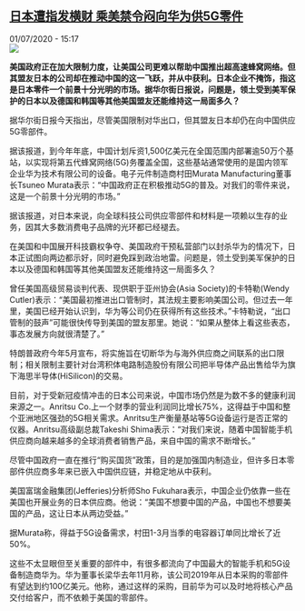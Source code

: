 <!--1593611720000-->
[日本遭指发横财 乘美禁令闷向华为供5G零件](http://www.rfi.fr//cn/%E4%B8%AD%E5%9B%BD/20200701-%E6%97%A5%E6%9C%AC%E9%81%AD%E6%8C%87%E5%8F%91%E6%A8%AA%E8%B4%A2-%E4%B9%98%E7%BE%8E%E7%A6%81%E4%BB%A4%E9%97%B7%E5%90%91%E5%8D%8E%E4%B8%BA%E4%BE%9B5g%E9%9B%B6%E4%BB%B6)
------

<div>01/07/2020 - 15:17</div><img src="https://s.rfi.fr/media/display/2428594a-a99d-11ea-a283-005056bff430/w:310/p:16x9/8d3c133e5a2cb9b0ff50f42d539fe76a47b43a01.jpg"><p><strong>美国政府正在加大限制力度，让美国公司更难以帮助中国推出超高速蜂窝网络。但其盟友日本的公司却在推动中国的这一飞跃，并从中获利。日本企业不掩饰，指这是日本零件一个前景十分光明的市场。据华尔街日报说，问题是，领土受到美军保护的日本以及德国和韩国等其他美国盟友还能维持这一局面多久？</strong></p><div class="t-content__body u-clearfix"><div class="m-interstitial"></div><p>据华尔街日报今天指出，尽管美国限制对华出口，但其盟友日本却仍在向中国供应5G零部件。</p><p>据该报道，到今年年底，中国计划斥资1,500亿美元在全国范围内部署逾50万个基站，以实现将第五代蜂窝网络(5G)务覆盖全国，这些基站通常使用的是国内领军企业华为技术有限公司的设备。电子元件制造商村田Murata Manufacturing董事长Tsuneo Murata表示：“中国政府正在积极推动5G的普及。对我们的零件来说，这是一个前景十分光明的市场。”</p><p>据该报道，对日本来说，向全球科技公司供应零部件和材料是一项赖以生存的业务，因其大多数消费电子品牌的光环都已经褪去。</p><p>在美国和中国展开科技霸权争夺、美国政府干预私营部门以封杀华为的情况下，日本正试图向两边都示好，同时避免踩到政治地雷。问题是，领土受到美军保护的日本以及德国和韩国等其他美国盟友还能维持这一局面多久？</p><p>曾任美国高级贸易谈判代表、现供职于亚州协会(Asia Society)的卡特勒(Wendy Cutler)表示：“美国最初推进出口管制时，其法规主要影响美国公司。但过去一年里，美国已经开始认识到，华为等公司仍在获得所有这些技术。”卡特勒说，“出口管制的鼓声”可能很快传导到美国的盟友那里。她说：“如果从整体上看这些表态，事态发展方向就很清楚了。”</p><p>特朗普政府今年5月宣布，将实施旨在切断华为与海外供应商之间联系的出口限制；相关限制主要针对台湾积体电路制造股份有限公司把半导体产品出售给华为旗下海思半导体(HiSilicon)的交易。</p><p>目前，对于受新冠疫情冲击的日本公司来说，中国市场仍然是为数不多的健康利润来源之一。Anritsu Co.上一个财季的营业利润同比增长75%，这得益于中国和整个亚洲地区强劲的5G相关需求。Anritsu生产衡量基站等5G设备运行是否正常的仪器。Anritsu高级副总裁Takeshi Shima表示：“对我们来说，随着中国智能手机供应商向越来越多的全球消费者销售产品，来自中国的需求不断增长。”</p><p>尽管中国政府一直在推行“购买国货”政策，目的是加强国内制造业，但许多日本零部件供应商多年来已嵌入中国供应链，并稳定地从中获利。</p><p>美国富瑞金融集团(Jefferies)分析师Sho Fukuhara表示，中国企业仍依靠一些在美国也开展业务的日本供应商。他说：“美国不想要中国的产品，中国也不想要美国的产品，这让日本从两边受益。”</p><p>据Murata称，得益于5G设备需求，村田1-3月当季的电容器订单同比增长了近50%。</p><p>这些不太显眼但至关重要的部件中，有很多都流向了中国最大的智能手机和5G设备制造商华为。华为董事长梁华去年11月称，该公司2019年从日本采购的零部件有望达到约100亿美元。他称，通过这样的采购，目前华为可以及时地将核心产品交付给客户，而不依赖于美国的零部件。</p><div class="o-self-promo o-self-promo--nl o-self-promo--hidden" data-selfpromo-newsletter></div><div class="o-self-promo o-self-promo--app o-self-promo--hidden" data-selfpromo-app></div></div>
